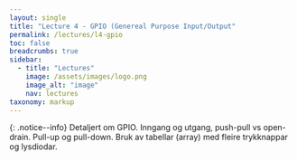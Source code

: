 ```yaml
---
layout: single
title: "Lecture 4 - GPIO (Genereal Purpose Input/Output"
permalink: /lectures/l4-gpio
toc: false
breadcrumbs: true
sidebar:
  - title: "Lectures"
    image: /assets/images/logo.png
    image_alt: "image"
    nav: lectures
taxonomy: markup
---
```


{: .notice--info}
Detaljert om GPIO. Inngang og utgang, push-pull vs open-drain. Pull-up og pull-down. Bruk av tabellar (array) med fleire trykknappar og lysdiodar.


